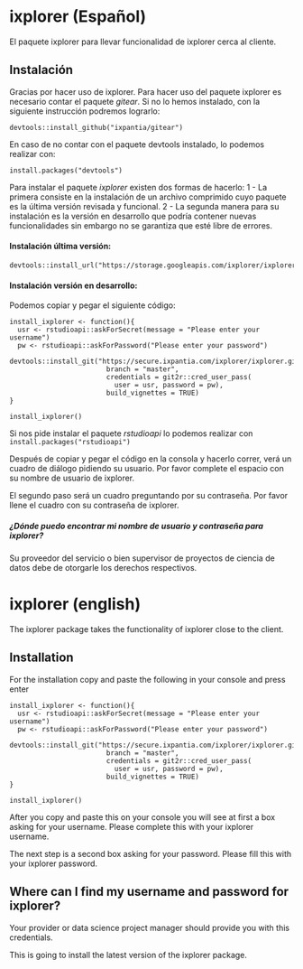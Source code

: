 # ixplorer (Español)

El paquete ixplorer para llevar funcionalidad de ixplorer cerca al cliente. 

## Instalación

Gracias por hacer uso de ixplorer. Para hacer uso del paquete ixplorer es 
necesario contar el paquete *gitear*. Si no lo hemos instalado, con la siguiente
instrucción podremos lograrlo:

```
devtools::install_github("ixpantia/gitear")
```

En caso de no contar con el paquete devtools instalado, lo podemos realizar con:

```
install.packages("devtools")
```

Para instalar el paquete *ixplorer* existen dos formas de hacerlo: 
  1 - La primera consiste en la instalación de un archivo comprimido cuyo
  paquete es la última versión revisada y funcional.
  2 - La segunda manera para su instalación es la versión en desarrollo que 
  podría contener nuevas funcionalidades sin embargo no se garantiza que esté
  libre de errores.


#### Instalación última versión:

```
devtools::install_url("https://storage.googleapis.com/ixplorer/ixplorer_0.0.2.tar.gz")
```
#### Instalación versión en desarrollo:

Podemos copiar y pegar el siguiente código:
```
install_ixplorer <- function(){
  usr <- rstudioapi::askForSecret(message = "Please enter your username")
  pw <- rstudioapi::askForPassword("Please enter your password")
  devtools::install_git("https://secure.ixpantia.com/ixplorer/ixplorer.git", 
                        branch = "master", 
                        credentials = git2r::cred_user_pass(
                          user = usr, password = pw),
                        build_vignettes = TRUE)
}

install_ixplorer()
```
Si nos pide instalar el paquete *rstudioapi* lo podemos realizar con
`install.packages("rstudioapi")`

Después de copiar y pegar el código en la consola y hacerlo correr, verá un 
cuadro de diálogo pidiendo su usuario. Por favor complete el espacio con su 
nombre de usuario de ixplorer.

El segundo paso será un cuadro preguntando por su contraseña. Por favor llene
el cuadro con su contraseña de ixplorer.

##### ¿Dónde puedo encontrar mi nombre de usuario y contraseña para ixplorer?

Su proveedor del servicio o bien supervisor de proyectos de ciencia de datos
debe de otorgarle los derechos respectivos.

# ixplorer (english)

The ixplorer package takes the functionality of ixplorer close to the client.

## Installation 

For the installation copy and paste the following in your console and press enter

```
install_ixplorer <- function(){
  usr <- rstudioapi::askForSecret(message = "Please enter your username")
  pw <- rstudioapi::askForPassword("Please enter your password")
  devtools::install_git("https://secure.ixpantia.com/ixplorer/ixplorer.git", 
                        branch = "master", 
                        credentials = git2r::cred_user_pass(
                          user = usr, password = pw),
                        build_vignettes = TRUE)
}

install_ixplorer()
```

After you copy and paste this on your console you will see at first a box asking
for your username. Please complete this with your ixplorer username. 

The next step is a second box asking for your password. Please fill this with
your ixplorer password.

## Where can I find my username and password for ixplorer?
Your provider or data science project manager should provide you with this
credentials. 


This is going to install the latest version of the ixplorer package.
